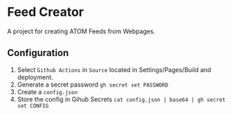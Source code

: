 # Feed Creator

A project for creating ATOM Feeds from Webpages.

## Configuration

1. Select `Github Actions` in `Source` located in Settings/Pages/Build and deployment.
2. Generate a secret password `gh secret set PASSWORD`
3. Create a `config.json`
4. Store the config in Gihub Secrets `cat config.json | base64 | gh secret set CONFIG`